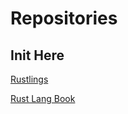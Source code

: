 # Repositories

## Init Here

[Rustlings](https://github.com/rust-lang/rustlings)

[Rust Lang Book](https://github.com/rust-lang/book)